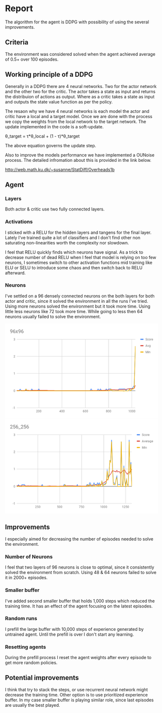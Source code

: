 # Report

The algorithm for the agent is DDPG  with possibility of using the several improvements.

## Criteria
The environment was considered solved when the agent achieved average of 0.5+ over 100 episodes.

## Working principle of a DDPG

Generally in a DDPG there are 4 neural networks. Two for the actor network and the other two for the critic. The actor takes a state as input and returns the distribuion of actions as output. Where as a critic takes a state as input and outputs the state value function as per the policy.

The resaon why we have 4 neural networks is each model the actor and critic have a local and a target model. Once we are done with the process we copy the weights from the local network to the target network. The update implemented in the code is a soft-update. 

 θ_target = τ*θ_local + (1 - τ)*θ_target 
 
 The above equation governs the update step.
 
 Also to improve the models performance we have implemented a OUNoise process. The detailed infromation about this is provided in the link below.
 
 http://web.math.ku.dk/~susanne/StatDiff/Overheads1b


## Agent
### Layers
Both actor & critic use two fully connected layers.

### Activations
I sticked with a RELU for the hidden layers and tangens for the final layer. Lately I've trained
quite a lot of classifiers and I don't find other non saturating non-linearities worth the complexity
nor slowdown.

I feel that RELU quickly finds which neurons have signal. As a trick to decrease number of dead RELU
when I feel that model is relying on too few neurons, I sometimes switch to other activation functions
mid training like ELU or SELU to introduce some chaos and then switch back to RELU afterward.

### Neurons
I've settled on a 96 densely connected neurons on the both layers for both actor and critic, since it solved the environment in all the runs I've tried. Using more neurons solved the environment but it took more time. Using little less neurons like 72 took more time. While going to less then 64 neurons usually failed to solve the environment.

![96x96](96_96.png)
![256x256](256_256.png)


## Improvements

I especially aimed for decreasing the number of episodes needed to solve the environment.

### Number of Neurons
I feel that two layers of 96 neurons is close to optimal, since it consistently solved the environment from scratch. Using 48 & 64 neurons failed to solve it in 2000+ episodes.

### Smaller buffer
I've added second smaller buffer that holds 1,000 steps which reduced the training time. 
It has an effect of the agent focusing on the latest episodes.

### Random runs
I prefill the large buffer with 10,000 steps of experience generated by untrained agent.
Until the prefill is over I don't start any learning.

### Resetting agents
During the prefill process I reset the agent weights after every episode to get more random policies.

## Potential improvements
I think that try to stack the steps, or use recurrent neural network might decrease the training time. Other option is to use prioritized experience buffer. In my case smaller buffer is playing similar role, since last episodes are usually the best played.
